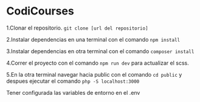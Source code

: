 # CodiCourses

1.Clonar el repositorio. `git clone [url del repositorio]`

2.Instalar dependencias en una terminal con el comando `npm install`

3.Instalar dependencias en otra terminal con el comando `composer install`

4.Correr el proyecto con el comando `npm run dev` para actualizar el scss.

5.En la otra terminal navegar hacia public con el comando `cd public` y despues ejecutar el comando `php -S localhost:3000`

Tener configurada las variables de entorno en el .env


